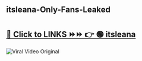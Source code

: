
 ## itsleana-Only-Fans-Leaked

# <h2><a href="https://clipsfans.com/itsleana&ref=git">🔗 Click to LINKS ⏩⏩ 👉 🟢 itsleana </a></h2>

<a href="https://clipsfans.com/itsleana&ref=git" rel="nofollow" data-target="animated-image.originalLink"><img src="https://i.ibb.co.com/xMMVF88/686577567.gif" alt="Viral Video Original" style="max-width: 100%; display: inline-block;" data-target="animated-image.originalImage"></a>
